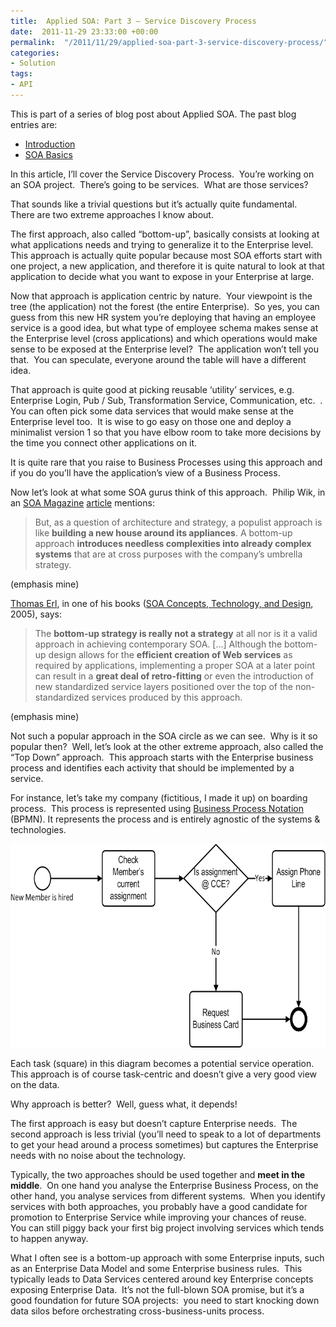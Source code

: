 ```yaml
---
title:  Applied SOA: Part 3 – Service Discovery Process
date:  2011-11-29 23:33:00 +00:00
permalink:  "/2011/11/29/applied-soa-part-3-service-discovery-process/"
categories:
- Solution
tags:
- API
---
```

<p>This is part of a series of blog post about Applied SOA. The past blog entries are:</p>  <ul>   <li><a href="http://vincentlauzon.wordpress.com/2011/06/17/applied-soa-part-1-introduction/">Introduction</a> </li>    <li><a title="Preview “Applied SOA- Part 2 – SOA Basics”" href="http://vincentlauzon.wordpress.com/2011/11/27/applied-soa-part-2-soa-basics/">SOA Basics</a> </li> </ul>  <p>In this article, I’ll cover the Service Discovery Process.&#160; You’re working on an SOA project.&#160; There’s going to be services.&#160; What are those services?</p>  <p>That sounds like a trivial questions but it’s actually quite fundamental.&#160; There are two extreme approaches I know about.</p>  <p>The first approach, also called “bottom-up”, basically consists at looking at what applications needs and trying to generalize it to the Enterprise level.&#160; This approach is actually quite popular because most SOA efforts start with one project, a new application, and therefore it is quite natural to look at that application to decide what you want to expose in your Enterprise at large.</p>  <p>Now that approach is application centric by nature.&#160; Your viewpoint is the tree (the application) not the forest (the entire Enterprise).&#160; So yes, you can guess from this new HR system you’re deploying that having an employee service is a good idea, but what type of employee schema makes sense at the Enterprise level (cross applications) and which operations would make sense to be exposed at the Enterprise level?&#160; The application won’t tell you that.&#160; You can speculate, everyone around the table will have a different idea.</p>  <p>That approach is quite good at picking reusable ‘utility’ services, e.g. Enterprise Login, Pub / Sub, Transformation Service, Communication, etc.&#160; .&#160; You can often pick some data services that would make sense at the Enterprise level too.&#160; It is wise to go easy on those one and deploy a minimalist version 1 so that you have elbow room to take more decisions by the time you connect other applications on it.</p>  <p>It is quite rare that you raise to Business Processes using this approach and if you do you’ll have the application’s view of a Business Process.</p>  <p>Now let’s look at what some SOA gurus think of this approach.&#160; Philip Wik, in an <a href="http://soamag.com">SOA Magazine</a>&#160;<a href="http://soamag.com/I38/0410-1.php">article</a> mentions:</p>  <blockquote>   <p>But, as a question of architecture and strategy, a populist approach is like <strong>building a new house around its appliances</strong>. A bottom-up approach <strong>introduces needless complexities into already complex systems</strong> that are at cross purposes with the company’s umbrella strategy. </p> </blockquote>  <p>(emphasis mine)</p>  <p><a href="http://thomaserl.com/">Thomas Erl</a>, in one of his books (<a href="http://www.amazon.com/Service-Oriented-Architecture-SOA-Concepts-Technology/dp/0131858580/ref=sr_1_1?ie=UTF8&amp;qid=1322336748&amp;sr=8-1">SOA Concepts, Technology, and Design</a>, 2005), says:</p>  <blockquote>   <p>The <strong>bottom-up strategy is really not a strategy</strong> at all nor is it a valid approach in achieving contemporary SOA. [...] Although the bottom-up design allows for the <strong>efficient creation of Web services</strong> as required by applications, implementing a proper SOA at a later point can result in a <strong>great deal of retro-fitting</strong> or even the introduction of new standardized service layers positioned over the top of the non-standardized services produced by this approach.</p> </blockquote>  <p>(emphasis mine)</p>  <p>Not such a popular approach in the SOA circle as we can see.&#160; Why is it so popular then?&#160; Well, let’s look at the other extreme approach, also called the “Top Down” approach.&#160; This approach starts with the Enterprise business process and identifies each activity that should be implemented by a service.</p>  <p>For instance, let’s take my company (fictitious, I made it up) on boarding process.&#160; This process is represented using <a href="http://en.wikipedia.org/wiki/BPMN">Business Process Notation</a> (BPMN). It represents the process and is entirely agnostic of the systems &amp; technologies.</p>  <p><a href="assets/2011/11/applied-soa-part-3-service-discovery-process/image2.png"><img style="background-image:none;padding-left:0;padding-right:0;display:inline;padding-top:0;border-width:0;" title="image" border="0" alt="image" src="assets/2011/11/applied-soa-part-3-service-discovery-process/image_thumb2.png" width="708" height="326" /></a></p>  <p>Each task (square) in this diagram becomes a potential service operation.&#160; This approach is of course task-centric and doesn’t give a very good view on the data.</p>  <p>Why approach is better?&#160; Well, guess what, it depends!</p>  <p>The first approach is easy but doesn’t capture Enterprise needs.&#160; The second approach is less trivial (you’ll need to speak to a lot of departments to get your head around a process sometimes) but captures the Enterprise needs with no noise about the technology.</p>  <p>Typically, the two approaches should be used together and <strong>meet in the middle</strong>.&#160; On one hand you analyse the Enterprise Business Process, on the other hand, you analyse services from different systems.&#160; When you identify services with both approaches, you probably have a good candidate for promotion to Enterprise Service while improving your chances of reuse.&#160; You can still piggy back your first big project involving services which tends to happen anyway.</p>  <p>What I often see is a bottom-up approach with some Enterprise inputs, such as an Enterprise Data Model and some Enterprise business rules.&#160; This typically leads to Data Services centered around key Enterprise concepts exposing Enterprise Data.&#160; It’s not the full-blown SOA promise, but it’s a good foundation for future SOA projects:&#160; you need to start knocking down data silos before orchestrating cross-business-units process.</p>